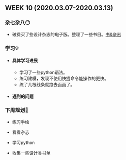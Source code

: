 WEEK 10 (2020.03.07-2020.03.13)
----------------------------

### 杂七杂八😶

+ 破费买了些设计杂志的电子版。整理了一些书目。[书&杂志](https://mubu.com/doc/iCIndn2PG0)

### 学习💡

+ #### 具体学习进展

  + 学习了一些python语法。
  + 练习建模，发现不使用快捷命令能操作的更快。
  + 练了几根线条就跑去画画了。

+ #### 遇到的问题

### 下周规划👻

+ 练习手绘

+ 看看杂志

+ 学习python

+ 收集一些设计类书单

  

